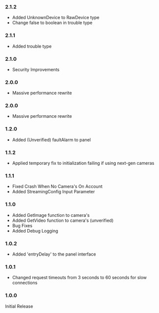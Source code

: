 ### 2.1.2 
* Added UnknownDevice to RawDevice type
* Change false to boolean in trouble type


### 2.1.1 
* Added trouble type


### 2.1.0 
* Security Improvements


### 2.0.0 
* Massive performance rewrite


### 2.0.0 
* Massive performance rewrite


### 1.2.0 
* Added (Unverified) faultAlarm to panel


### 1.1.2 
* Applied temporary fix to initialization failing if using next-gen cameras


### 1.1.1 
* Fixed Crash When No Camera's On Account
* Added StreamingConfig Input Parameter


### 1.1.0 
* Added GetImage function to camera's
* Added GetVideo function to camera's (unverified)
* Bug Fixes
* Added Debug Logging


### 1.0.2 
* Added 'entryDelay' to the panel interface


### 1.0.1 
* Changed request timeouts from 3 seconds to 60 seconds for slow connections


### 1.0.0 
Initial Release
